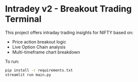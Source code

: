 # Intradey v2 - Breakout Trading Terminal

This project offers intraday trading insights for NIFTY based on:
- Price action breakout logic
- Live Option Chain analysis
- Multi-timeframe chart breakdown

To run:
```bash
pip install -r requirements.txt
streamlit run main.py
```